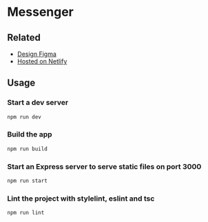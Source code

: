 # Messenger

## Related

- [Design Figma](https://www.figma.com/file/RFRNLtvVdM6CYNWrmBfEHE/praktikum.messenger?node-id=0%3A1&t=t9EHyhTYeqjwsIIQ-1)
- [Hosted on Netlify](https://comfy-pavlova-00395b.netlify.app/)

## Usage

### Start a dev server

```bash
npm run dev
```

### Build the app

```bash
npm run build
```

### Start an Express server to serve static files on port 3000

```bash
npm run start
```

### Lint the project with stylelint, eslint and tsc

```bash
npm run lint
```
